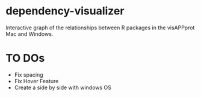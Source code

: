# dependency-visualizer
Interactive graph of the relationships between R packages in the visAPPprot Mac and Windows.


# TO DOs
- Fix spacing
- Fix Hover Feature
- Create a side by side with windows OS
